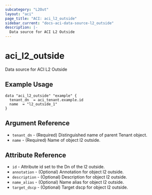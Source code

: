 ```yaml
---
subcategory: "L2Out"
layout: "aci"
page_title: "ACI: aci_l2_outside"
sidebar_current: "docs-aci-data-source-l2_outside"
description: |-
  Data source for ACI L2 Outside
---
```


# aci_l2_outside

Data source for ACI L2 Outside

## Example Usage

```hcl
data "aci_l2_outside" "example" {
  tenant_dn  = aci_tenant.example.id
  name  = "l2_outside_1"
}
```

## Argument Reference

- `tenant_dn` - (Required) Distinguished name of parent Tenant object.
- `name` - (Required) Name of object l2 outside.

## Attribute Reference

- `id` - Attribute id set to the Dn of the l2 outside.
- `annotation` - (Optional) Annotation for object l2 outside.
- `description` - (Optional) Description for object l2 outside.
- `name_alias` - (Optional) Name alias for object l2 outside.
- `target_dscp` - (Optional) Target dscp for object l2 outside.

